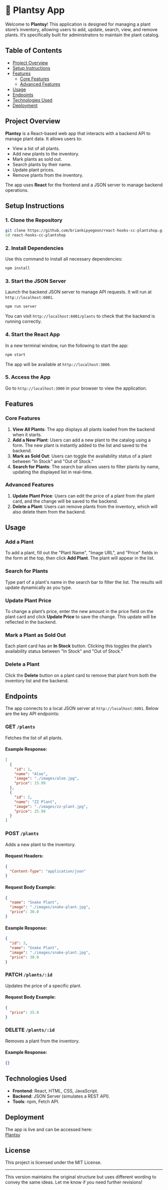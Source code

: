 # 🌱 Plantsy App

Welcome to **Plantsy**! This application is designed for managing a plant store’s inventory, allowing users to add, update, search, view, and remove plants. It’s specifically built for administrators to maintain the plant catalog.

## Table of Contents

- [Project Overview](#project-overview)
- [Setup Instructions](#setup-instructions)
- [Features](#features)
  - [Core Features](#core-features)
  - [Advanced Features](#advanced-features)
- [Usage](#usage)
- [Endpoints](#endpoints)
- [Technologies Used](#technologies-used)
- [Deployment](#deployment)

## Project Overview

**Plantsy** is a React-based web app that interacts with a backend API to manage plant data. It allows users to:

- View a list of all plants.
- Add new plants to the inventory.
- Mark plants as sold out.
- Search plants by their name.
- Update plant prices.
- Remove plants from the inventory.

The app uses **React** for the frontend and a JSON server to manage backend operations.

## Setup Instructions

### 1. Clone the Repository

```bash
git clone https://github.com/briankipyegoon/react-hooks-cc-plantshop.git
cd react-hooks-cc-plantshop
```

### 2. Install Dependencies

Use this command to install all necessary dependencies:

```bash
npm install
```

### 3. Start the JSON Server

Launch the backend JSON server to manage API requests. It will run at `http://localhost:6001`.

```bash
npm run server
```

You can visit `http://localhost:6001/plants` to check that the backend is running correctly.

### 4. Start the React App

In a new terminal window, run the following to start the app:

```bash
npm start
```

The app will be available at `http://localhost:3000`.

### 5. Access the App

Go to `http://localhost:3000` in your browser to view the application.

## Features

### Core Features

1. **View All Plants**: The app displays all plants loaded from the backend when it starts.
2. **Add a New Plant**: Users can add a new plant to the catalog using a form. The new plant is instantly added to the list and saved to the backend.
3. **Mark as Sold Out**: Users can toggle the availability status of a plant between "In Stock" and "Out of Stock."
4. **Search for Plants**: The search bar allows users to filter plants by name, updating the displayed list in real-time.

### Advanced Features

1. **Update Plant Price**: Users can edit the price of a plant from the plant card, and the change will be saved to the backend.
2. **Delete a Plant**: Users can remove plants from the inventory, which will also delete them from the backend.

## Usage

### Add a Plant

To add a plant, fill out the "Plant Name", "Image URL", and "Price" fields in the form at the top, then click **Add Plant**. The plant will appear in the list.

### Search for Plants

Type part of a plant's name in the search bar to filter the list. The results will update dynamically as you type.

### Update Plant Price

To change a plant’s price, enter the new amount in the price field on the plant card and click **Update Price** to save the change. This update will be reflected in the backend.

### Mark a Plant as Sold Out

Each plant card has an **In Stock** button. Clicking this toggles the plant’s availability status between "In Stock" and "Out of Stock."

### Delete a Plant

Click the **Delete** button on a plant card to remove that plant from both the inventory list and the backend.

## Endpoints

The app connects to a local JSON server at `http://localhost:6001`. Below are the key API endpoints:

### GET `/plants`

Fetches the list of all plants.

#### Example Response:

```json
[
  {
    "id": 1,
    "name": "Aloe",
    "image": "./images/aloe.jpg",
    "price": 15.99
  },
  {
    "id": 2,
    "name": "ZZ Plant",
    "image": "./images/zz-plant.jpg",
    "price": 25.98
  }
]
```

### POST `/plants`

Adds a new plant to the inventory.

#### Request Headers:

```json
{
  "Content-Type": "application/json"
}
```

#### Request Body Example:

```json
{
  "name": "Snake Plant",
  "image": "./images/snake-plant.jpg",
  "price": 30.0
}
```

#### Example Response:

```json
{
  "id": 3,
  "name": "Snake Plant",
  "image": "./images/snake-plant.jpg",
  "price": 30.0
}
```

### PATCH `/plants/:id`

Updates the price of a specific plant.

#### Request Body Example:

```json
{
  "price": 35.0
}
```

### DELETE `/plants/:id`

Removes a plant from the inventory.

#### Example Response:

```json
{}
```

## Technologies Used

- **Frontend**: React, HTML, CSS, JavaScript.
- **Backend**: JSON Server (simulates a REST API).
- **Tools**: npm, Fetch API.

## Deployment

The app is live and can be accessed here:  
[Plantsy ](https://react-hooks-cc-plantshop-seven.vercel.app/)


## License

This project is licensed under the MIT License.

---

This version maintains the original structure but uses different wording to convey the same ideas. Let me know if you need further revisions!

